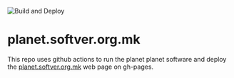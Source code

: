 ![Build and Deploy](https://github.com/skopjehacklab/planet.softver.org.mk/workflows/Build%20and%20Deploy/badge.svg)

# planet.softver.org.mk

This repo uses github actions to run the planet planet software and deploy the [planet.softver.org.mk](http://planet.softver.org.mk) web page on gh-pages.
